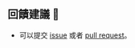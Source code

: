 ## 回饋建議 📢

- 可以提交 [issue](https://github.com/harry0703/MoneyPrinterTurbo/issues)
 或者 [pull request](https://github.com/harry0703/MoneyPrinterTurbo/pulls)。
